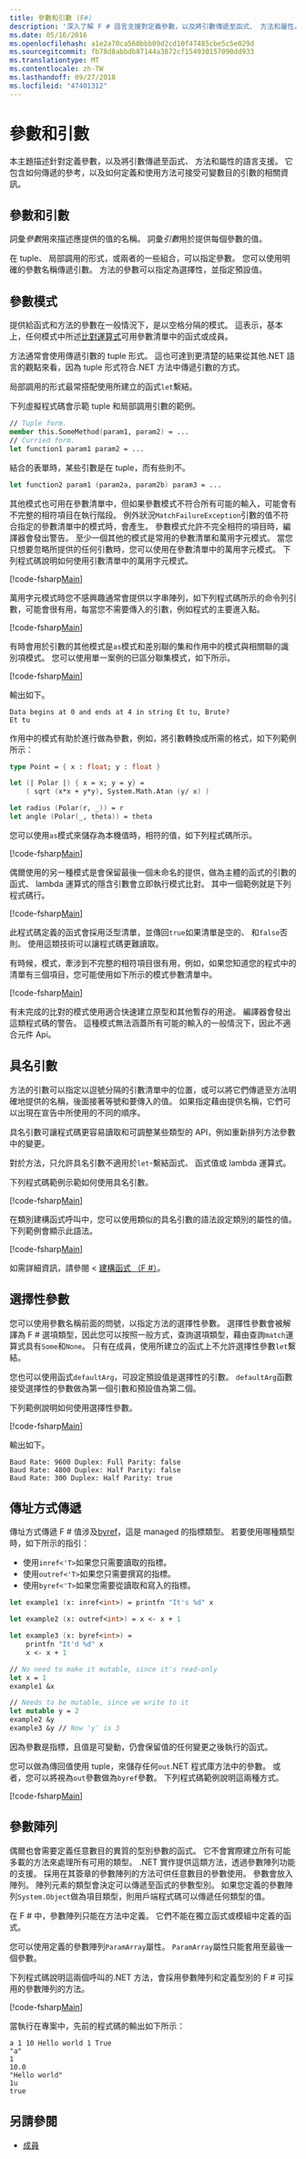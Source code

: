 ```yaml
---
title: 參數和引數 (F#)
description: '深入了解 F # 語言支援對定義參數，以及將引數傳遞至函式、 方法和屬性。'
ms.date: 05/16/2016
ms.openlocfilehash: a1e2a70ca560bbb09d2cd10f47485cbe5c5e029d
ms.sourcegitcommit: fb78d8abbdb87144a3872cf154930157090dd933
ms.translationtype: MT
ms.contentlocale: zh-TW
ms.lasthandoff: 09/27/2018
ms.locfileid: "47401312"
---
```

# <a name="parameters-and-arguments"></a>參數和引數

本主題描述針對定義參數，以及將引數傳遞至函式、 方法和屬性的語言支援。 它包含如何傳遞的參考，以及如何定義和使用方法可接受可變數目的引數的相關資訊。

## <a name="parameters-and-arguments"></a>參數和引數

詞彙*參數*用來描述應提供的值的名稱。 詞彙*引數*用於提供每個參數的值。

在 tuple、 局部調用的形式，或兩者的一些組合，可以指定參數。 您可以使用明確的參數名稱傳遞引數。 方法的參數可以指定為選擇性，並指定預設值。

## <a name="parameter-patterns"></a>參數模式

提供給函式和方法的參數在一般情況下，是以空格分隔的模式。 這表示，基本上，任何模式中所述[比對運算式](match-expressions.md)可用參數清單中的函式或成員。

方法通常會使用傳遞引數的 tuple 形式。 這也可達到更清楚的結果從其他.NET 語言的觀點來看，因為 tuple 形式符合.NET 方法中傳遞引數的方式。

局部調用的形式最常搭配使用所建立的函式`let`繫結。

下列虛擬程式碼會示範 tuple 和局部調用引數的範例。

```fsharp
// Tuple form.
member this.SomeMethod(param1, param2) = ...
// Curried form.
let function1 param1 param2 = ...
```

結合的表單時，某些引數是在 tuple，而有些則不。

```fsharp
let function2 param1 (param2a, param2b) param3 = ...
```

其他模式也可用在參數清單中，但如果參數模式不符合所有可能的輸入，可能會有不完整的相符項目在執行階段。 例外狀況`MatchFailureException`引數的值不符合指定的參數清單中的模式時，會產生。 參數模式允許不完全相符的項目時，編譯器會發出警告。 至少一個其他的模式是常用的參數清單和萬用字元模式。 當您只想要忽略所提供的任何引數時，您可以使用在參數清單中的萬用字元模式。 下列程式碼說明如何使用引數清單中的萬用字元模式。

[!code-fsharp[Main](../../../samples/snippets/fsharp/parameters-and-arguments-1/snippet3801.fs)]

萬用字元模式時您不感興趣通常會提供以字串陣列，如下列程式碼所示的命令列引數，可能會很有用，每當您不需要傳入的引數，例如程式的主要進入點。

[!code-fsharp[Main](../../../samples/snippets/fsharp/parameters-and-arguments-1/snippet3802.fs)]

有時會用於引數的其他模式是`as`模式和差別聯的集和作用中的模式與相關聯的識別項模式。 您可以使用單一案例的已區分聯集模式，如下所示。

[!code-fsharp[Main](../../../samples/snippets/fsharp/parameters-and-arguments-1/snippet3803.fs)]

輸出如下。

```
Data begins at 0 and ends at 4 in string Et tu, Brute?
Et tu
```

作用中的模式有助於進行做為參數，例如，將引數轉換成所需的格式，如下列範例所示：

```fsharp
type Point = { x : float; y : float }

let (| Polar |) { x = x; y = y} =
    ( sqrt (x*x + y*y), System.Math.Atan (y/ x) )

let radius (Polar(r, _)) = r
let angle (Polar(_, theta)) = theta
```

您可以使用`as`模式來儲存為本機值時，相符的值，如下列程式碼所示。

[!code-fsharp[Main](../../../samples/snippets/fsharp/parameters-and-arguments-1/snippet3805.fs)]

偶爾使用的另一種模式是會保留最後一個未命名的提供，做為主體的函式的引數的函式、 lambda 運算式的隱含引數會立即執行模式比對。 其中一個範例就是下列程式碼行。

[!code-fsharp[Main](../../../samples/snippets/fsharp/parameters-and-arguments-1/snippet3804.fs)]

此程式碼定義的函式會採用泛型清單，並傳回`true`如果清單是空的、 和`false`否則。 使用這類技術可以讓程式碼更難讀取。

有時候，模式，牽涉到不完整的相符項目很有用，例如，如果您知道您的程式中的清單有三個項目，您可能使用如下所示的模式參數清單中。

[!code-fsharp[Main](../../../samples/snippets/fsharp/parameters-and-arguments-1/snippet3806.fs)]

有未完成的比對的模式使用適合快速建立原型和其他暫存的用途。 編譯器會發出這類程式碼的警告。 這種模式無法涵蓋所有可能的輸入的一般情況下，因此不適合元件 Api。

## <a name="named-arguments"></a>具名引數

方法的引數可以指定以逗號分隔的引數清單中的位置，或可以將它們傳遞至方法明確地提供的名稱，後面接著等號和要傳入的值。 如果指定藉由提供名稱，它們可以出現在宣告中所使用的不同的順序。

具名引數可讓程式碼更容易讀取和可調整某些類型的 API，例如重新排列方法參數中的變更。

對於方法，只允許具名引數不適用於`let`-繫結函式、 函式值或 lambda 運算式。

下列程式碼範例示範如何使用具名引數。

[!code-fsharp[Main](../../../samples/snippets/fsharp/parameters-and-arguments-1/snippet3807.fs)]

在類別建構函式呼叫中，您可以使用類似的具名引數的語法設定類別的屬性的值。 下列範例會顯示此語法。

[!code-fsharp[Main](../../../samples/snippets/fsharp/lang-ref-2/snippet3506.fs)]

如需詳細資訊，請參閱 <<c0> [ 建構函式 （F #）](https://msdn.microsoft.com/library/2cd0ed07-d214-4125-8317-4f288af99f05)。

## <a name="optional-parameters"></a>選擇性參數

您可以使用參數名稱前面的問號，以指定方法的選擇性參數。 選擇性參數會被解譯為 F # 選項類型，因此您可以按照一般方式，查詢選項類型，藉由查詢`match`運算式具有`Some`和`None`。 只有在成員，使用所建立的函式上不允許選擇性參數`let`繫結。

您也可以使用函式`defaultArg`，可設定預設值是選擇性的引數。 `defaultArg`函數接受選擇性的參數做為第一個引數和預設值為第二個。

下列範例說明如何使用選擇性參數。

[!code-fsharp[Main](../../../samples/snippets/fsharp/parameters-and-arguments-1/snippet3808.fs)]

輸出如下。

```
Baud Rate: 9600 Duplex: Full Parity: false
Baud Rate: 4800 Duplex: Half Parity: false
Baud Rate: 300 Duplex: Half Parity: true
```

## <a name="passing-by-reference"></a>傳址方式傳遞

傳址方式傳遞 F # 值涉及[byref](byrefs.md)，這是 managed 的指標類型。 若要使用哪種類型時，如下所示的指引：

* 使用`inref<'T>`如果您只需要讀取的指標。
* 使用`outref<'T>`如果您只需要撰寫的指標。
* 使用`byref<'T>`如果您需要從讀取和寫入的指標。

```fsharp
let example1 (x: inref<int>) = printfn "It's %d" x

let example2 (x: outref<int>) = x <- x + 1

let example3 (x: byref<int>) =
    printfn "It'd %d" x
    x <- x + 1

// No need to make it mutable, since it's read-only
let x = 1
example1 &x

// Needs to be mutable, since we write to it
let mutable y = 2
example2 &y
example3 &y // Now 'y' is 3
```

因為參數是指標，且值是可變動，仍會保留值的任何變更之後執行的函式。

您可以做為傳回值使用 tuple，來儲存任何`out`.NET 程式庫方法中的參數。 或者，您可以將視為`out`參數做為`byref`參數。 下列程式碼範例說明這兩種方式。

[!code-fsharp[Main](../../../samples/snippets/fsharp/parameters-and-arguments-1/snippet3810.fs)]

## <a name="parameter-arrays"></a>參數陣列

偶爾也會需要定義任意數目的異質的型別參數的函式。 它不會實際建立所有可能多載的方法來處理所有可用的類型。 .NET 實作提供這類方法，透過參數陣列功能的支援。 採用在其簽章的參數陣列的方法可供任意數目的參數使用。 參數會放入陣列。 陣列元素的類型會決定可以傳遞至函式的參數型別。 如果您定義的參數陣列`System.Object`做為項目類型，則用戶端程式碼可以傳遞任何類型的值。

在 F # 中，參數陣列只能在方法中定義。 它們不能在獨立函式或模組中定義的函式。

您可以使用定義的參數陣列`ParamArray`屬性。 `ParamArray`屬性只能套用至最後一個參數。

下列程式碼說明這兩個呼叫的.NET 方法，會採用參數陣列和定義型別的 F # 可採用的參數陣列的方法。

[!code-fsharp[Main](../../../samples/snippets/fsharp/parameters-and-arguments-2/snippet3811.fs)]

當執行在專案中，先前的程式碼的輸出如下所示：

```console
a 1 10 Hello world 1 True
"a"
1
10.0
"Hello world"
1u
true
```

## <a name="see-also"></a>另請參閱

- [成員](members/index.md)
